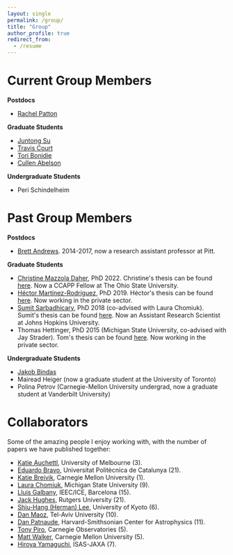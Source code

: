 ```yaml
---
layout: single
permalink: /group/
title: "Group"
author_profile: true
redirect_from:
  - /resume
---
```


Current Group Members
===

**Postdocs**

* [Rachel Patton](https://sites.google.com/view/rpatton/home)

**Graduate Students**

* [Juntong Su](https://www.physicsandastronomy.pitt.edu/people/juntong-su)
* [Travis Court](https://courtt.github.io/)
* [Tori Bonidie](https://toribonidie.github.io/)
* [Cullen Abelson](https://www.physicsandastronomy.pitt.edu/people/cullen-abelson)

**Undergraduate Students**

* Peri Schindelheim

Past Group Members
===

**Postdocs**

* [Brett Andrews](http://www.pitt.edu/~andrewsb/). 2014-2017, now a research assistant professor at Pitt. 

**Graduate Students**

* [Christine Mazzola Daher](https://cmazzdaher.github.io/), PhD 2022. Christine's thesis can be found [here](https://d-scholarship.pitt.edu/43168/). Now a CCAPP Fellow at The Ohio State University.
* [Héctor Martínez-Rodríguez](https://github.com/hector-mr), PhD 2019. Héctor's thesis can be found [here](http://d-scholarship.pitt.edu/36555/). Now working in the private sector.
* [Sumit Sarbadhicary](https://sks67.github.io/), PhD 2018 (co-advised with Laura Chomiuk). Sumit's thesis can be found [here](http://d-scholarship.pitt.edu/35166/). Now an Assistant Research Scientist at Johns Hopkins University.
* Thomas Hettinger, PhD 2015 (Michigan State University, co-advised with Jay Strader). Tom's thesis can be found [here](https://d.lib.msu.edu/etd/3466). Now working in the private sector.

**Undergraduate Students**

* [Jakob Bindas](https://jakobbindas.github.io/)  
* Mairead Heiger (now a graduate student at the University of Toronto)
* Polina Petrov (Carnegie-Mellon University undergrad, now a graduate student at Vanderbilt University)

Collaborators
===

Some of the amazing people I enjoy working with, with the number of papers we have published together:

* [Katie Auchettl](https://www.auchettl.com/), University of Melbourne (3).
* [Eduardo Bravo](http://directori.upc.edu/directori/dadesPersona.jsp?id=1000322), Universitat Politècnica de Catalunya (21).
* [Katie Breivik](https://katiebreivik.github.io/), Carnegie Mellon University (1).
* [Laura Chomiuk](https://web.pa.msu.edu/people/chomiuk/index.html), Michigan State University (9).
* [Lluis Galbany](https://lgalbany.github.io/), IEEC/ICE, Barcelona (15).
* [Jack Hughes](http://www.physics.rutgers.edu/~jackph/), Rutgers University (21).
* [Shiu-Hang (Herman) Lee](http://www.kusastro.kyoto-u.ac.jp/~herman/Home.html), University of Kyoto (6).
* [Dan Maoz](http://www.astro.tau.ac.il/~dani/), Tel-Aviv University (10).
* [Dan Patnaude](http://hea-www.harvard.edu/~patnaude/), Harvard-Smithsonian Center for Astrophysics (11).
* [Tony Piro](http://users.obs.carnegiescience.edu/piro/), Carnegie Observatories (5).
* [Matt Walker](), Carnegie Mellon University (5).
* [Hiroya Yamaguchi](https://asd.gsfc.nasa.gov/Hiroya.Yamaguchi/), ISAS-JAXA (7).
